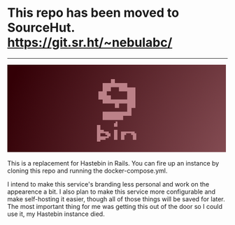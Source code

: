 
# This repo has been moved to SourceHut. https://git.sr.ht/~nebulabc/

---

![9bin logo](https://github.com/NebulaBC/9bin/blob/main/9binLogo.png)

This is a replacement for Hastebin in Rails. You can fire up an instance by cloning this repo and running the docker-compose.yml.

I intend to make this service's branding less personal and work on the appearence a bit. I also plan to make this service more configurable and make self-hosting it easier, though all of those things will be saved for later. The most important thing for me was getting this out of the door so I could use it, my Hastebin instance died.
